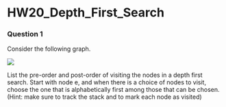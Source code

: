 # HW20_Depth_First_Search

### Question 1

Consider the following graph.

![](/Classroom/assets/images/hw/HW20_Graph_G.png)

List the pre-order and post-order of visiting the nodes in a depth first search. Start with node e, and when there is a choice of nodes to visit, choose the one that is alphabetically first among those that can be chosen. (Hint: make sure to track the stack and to mark each node as visited)
